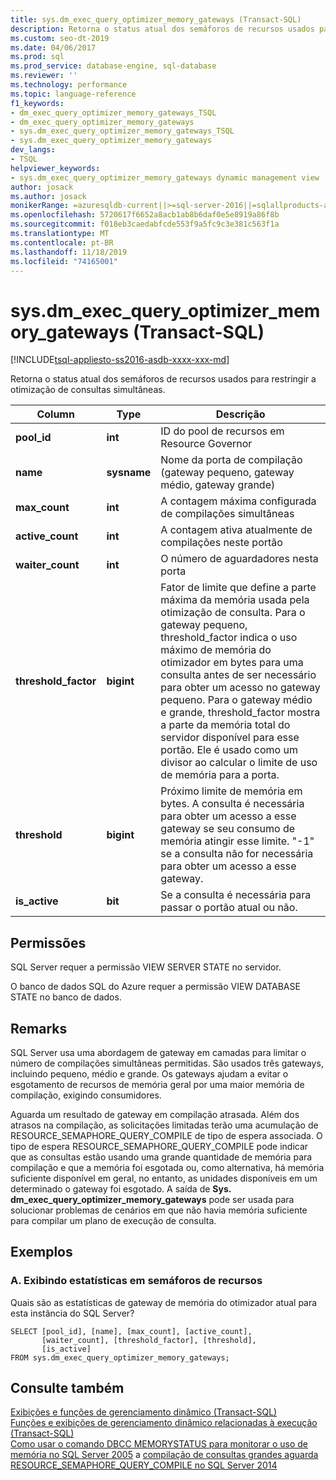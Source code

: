 ```yaml
---
title: sys.dm_exec_query_optimizer_memory_gateways (Transact-SQL)
description: Retorna o status atual dos semáforos de recursos usados para restringir a otimização de consultas simultâneas
ms.custom: seo-dt-2019
ms.date: 04/06/2017
ms.prod: sql
ms.prod_service: database-engine, sql-database
ms.reviewer: ''
ms.technology: performance
ms.topic: language-reference
f1_keywords:
- dm_exec_query_optimizer_memory_gateways_TSQL
- dm_exec_query_optimizer_memory_gateways
- sys.dm_exec_query_optimizer_memory_gateways_TSQL
- sys.dm_exec_query_optimizer_memory_gateways
dev_langs:
- TSQL
helpviewer_keywords:
- sys.dm_exec_query_optimizer_memory_gateways dynamic management view
author: josack
ms.author: josack
monikerRange: =azuresqldb-current||>=sql-server-2016||=sqlallproducts-allversions||>=sql-server-linux-2017||=azuresqldb-mi-current
ms.openlocfilehash: 5720617f6652a8acb1ab8b6daf0e5e8919a86f8b
ms.sourcegitcommit: f018eb3caedabfcde553f9a5fc9c3e381c563f1a
ms.translationtype: MT
ms.contentlocale: pt-BR
ms.lasthandoff: 11/18/2019
ms.locfileid: "74165001"
---
```

# <a name="sysdm_exec_query_optimizer_memory_gateways-transact-sql"></a>sys.dm_exec_query_optimizer_memory_gateways (Transact-SQL)
[!INCLUDE[tsql-appliesto-ss2016-asdb-xxxx-xxx-md](../../includes/tsql-appliesto-ss2016-asdb-xxxx-xxx-md.md)]

Retorna o status atual dos semáforos de recursos usados para restringir a otimização de consultas simultâneas.

|Column|Type|Descrição|  
|----------|---------------|-----------------|  
|**pool_id**|**int**|ID do pool de recursos em Resource Governor|  
|**name**|**sysname**|Nome da porta de compilação (gateway pequeno, gateway médio, gateway grande)|
|**max_count**|**int**|A contagem máxima configurada de compilações simultâneas|
|**active_count**|**int**|A contagem ativa atualmente de compilações neste portão|
|**waiter_count**|**int**|O número de aguardadores nesta porta|
|**threshold_factor**|**bigint**|Fator de limite que define a parte máxima da memória usada pela otimização de consulta.  Para o gateway pequeno, threshold_factor indica o uso máximo de memória do otimizador em bytes para uma consulta antes de ser necessário para obter um acesso no gateway pequeno.  Para o gateway médio e grande, threshold_factor mostra a parte da memória total do servidor disponível para esse portão. Ele é usado como um divisor ao calcular o limite de uso de memória para a porta.|
|**threshold**|**bigint**|Próximo limite de memória em bytes.  A consulta é necessária para obter um acesso a esse gateway se seu consumo de memória atingir esse limite.  "-1" se a consulta não for necessária para obter um acesso a esse gateway.|
|**is_active**|**bit**|Se a consulta é necessária para passar o portão atual ou não.|


## <a name="permissions"></a>Permissões  
SQL Server requer a permissão VIEW SERVER STATE no servidor.

O banco de dados SQL do Azure requer a permissão VIEW DATABASE STATE no banco de dados.


## <a name="remarks"></a>Remarks  
SQL Server usa uma abordagem de gateway em camadas para limitar o número de compilações simultâneas permitidas.  São usados três gateways, incluindo pequeno, médio e grande. Os gateways ajudam a evitar o esgotamento de recursos de memória geral por uma maior memória de compilação, exigindo consumidores.

Aguarda um resultado de gateway em compilação atrasada. Além dos atrasos na compilação, as solicitações limitadas terão uma acumulação de RESOURCE_SEMAPHORE_QUERY_COMPILE de tipo de espera associada. O tipo de espera RESOURCE_SEMAPHORE_QUERY_COMPILE pode indicar que as consultas estão usando uma grande quantidade de memória para compilação e que a memória foi esgotada ou, como alternativa, há memória suficiente disponível em geral, no entanto, as unidades disponíveis em um determinado o gateway foi esgotado. A saída de **Sys. dm_exec_query_optimizer_memory_gateways** pode ser usada para solucionar problemas de cenários em que não havia memória suficiente para compilar um plano de execução de consulta.  

## <a name="examples"></a>Exemplos  

### <a name="a-viewing-statistics-on-resource-semaphores"></a>A. Exibindo estatísticas em semáforos de recursos  
Quais são as estatísticas de gateway de memória do otimizador atual para esta instância do SQL Server?

```  
SELECT [pool_id], [name], [max_count], [active_count],
       [waiter_count], [threshold_factor], [threshold],
       [is_active]
FROM sys.dm_exec_query_optimizer_memory_gateways;   

```  

## <a name="see-also"></a>Consulte também  
 [Exibições e funções de gerenciamento dinâmico &#40;Transact-SQL&#41;](./system-dynamic-management-views.md)   
 [Funções e exibições de gerenciamento dinâmico relacionadas à execução &#40;Transact-SQL&#41;](./execution-related-dynamic-management-views-and-functions-transact-sql.md)  
[Como usar o comando DBCC MEMORYSTATUS para monitorar o uso de memória no SQL Server 2005](https://support.microsoft.com/help/907877/how-to-use-the-dbcc-memorystatus-command-to-monitor-memory-usage-on-sql-server-2005)
a [compilação de consultas grandes aguarda RESOURCE_SEMAPHORE_QUERY_COMPILE no SQL Server 2014](https://support.microsoft.com/help/3024815/large-query-compilation-waits-on-resource-semaphore-query-compile-in-sql-server-2014)

